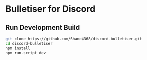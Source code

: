 # Bulletiser for Discord

## Run Development Build

```bash
git clone https://github.com/Shane4368/discord-bulletiser.git
cd discord-bulletiser
npm install
npm run-script dev
```